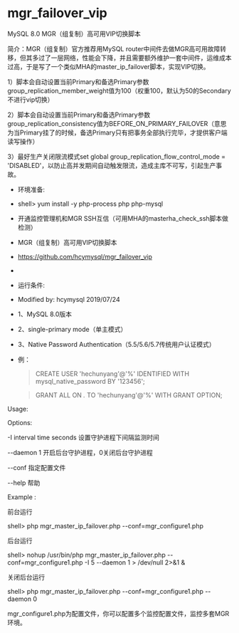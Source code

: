 # mgr_failover_vip
MySQL 8.0 MGR（组复制）高可用VIP切换脚本

简介：MGR（组复制）官方推荐用MySQL router中间件去做MGR高可用故障转移，但其多过了一层网络，性能会下降，并且需要额外维护一套中间件，运维成本过高，于是写了一个类似MHA的master_ip_failover脚本，实现VIP切换。

1）脚本会自动设置当前Primary和备选Primary参数group_replication_member_weight值为100（权重100，默认为50的Secondary不进行vip切换）

2）脚本会自动设置当前Primary和备选Primary参数group_replication_consistency值为BEFORE_ON_PRIMARY_FAILOVER（意思为当Primary挂了的时候，备选Primary只有把事务全部执行完毕，才提供客户端读写操作）

3）最好生产关闭限流模式set global group_replication_flow_control_mode = 'DISABLED'，以防止高并发期间自动触发限流，造成主库不可写，引起生产事故。


 * 环境准备:
 
 * shell> yum install -y php-process php php-mysql
 * 开通监控管理机和MGR SSH互信（可用MHA的masterha_check_ssh脚本做检测）


 * MGR（组复制）高可用VIP切换脚本
 * https://github.com/hcymysql/mgr_failover_vip
 *
 * 运行条件:
 * Modified by: hcymysql 2019/07/24
 * 1、MySQL 8.0版本
 * 2、single-primary mode（单主模式）
 * 3、Native Password Authentication（5.5/5.6/5.7传统用户认证模式）
 * 例：
      > CREATE USER 'hechunyang'@'%' IDENTIFIED WITH mysql_native_password BY '123456';
      
      > GRANT ALL ON *.* TO 'hechunyang'@'%' WITH GRANT OPTION;

Usage:

  Options:
  
  -I  interval time seconds	设置守护进程下间隔监测时间
  
  --daemon 1	开启后台守护进程，0关闭后台守护进程
  
  --conf	指定配置文件
  
  --help	帮助

Example :

   前台运行
   
   shell> php mgr_master_ip_failover.php --conf=mgr_configure1.php

   后台运行
   
   shell> nohup /usr/bin/php mgr_master_ip_failover.php --conf=mgr_configure1.php -I 5 --daemon 1 > /dev/null 2>&1  &
   	   
   关闭后台运行
   
   shell> php mgr_master_ip_failover.php --conf=mgr_configure1.php --daemon 0
   
   
mgr_configure1.php为配置文件，你可以配置多个监控配置文件，监控多套MGR环境。


